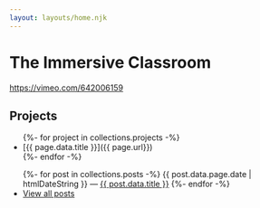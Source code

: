 ```yaml
---
layout: layouts/home.njk
---
```



# The Immersive Classroom

https://vimeo.com/642006159

## Projects
<ul>
{%- for project in collections.projects -%}
  <li>[{{ page.data.title }}]({{ page.url}})</li>
{%- endfor -%}
</ul>

<ul>
      {%- for post in collections.posts -%}
        <li{% if page.url == post.url %} aria-current="page"{% endif %}>{{ post.data.page.date | htmlDateString }} — <a href='{{ post.url }}'>{{ post.data.title }}</a></li>
      {%- endfor -%}
      <li><a href="/posts">View all posts</a></li>
</ul>

